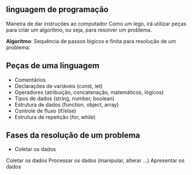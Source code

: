 ## linguagem de programação 

Maneira de dar instruções ao computador
Como um lego, irá utilizar peças para criar um algoritmo, ou seja, para resolver um problema.

**Algoritmo**: Sequência de passos lógicos e finita para resolução de um problema.

## Peças de uma linguagem

- Comentários
- Declarações de variáveis (const, let)
- Operadores (atribuição, concatenação, matemáticos, lógicos)
- Tipos de dados (string, number, boolean)
- Estrutura de dados (function, object, array)
- Controle de fluxo (if/else)
- Estrutura de repetição (for, while)

## Fases da resolução de um problema 

- Coletar os dados

Coletar os dados
Processar os dados (manipular, alterar ...)
Apresentar os dados 